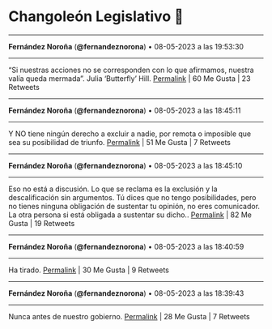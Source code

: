# Changoleón Legislativo 🙈
*****
**Fernández Noroña** (**@fernandeznorona**) • 08-05-2023 a las 19:53:30
*****
“Si nuestras acciones no se corresponden con lo que afirmamos, nuestra valía queda mermada”. Julia ‘Butterfly’ Hill.
[Permalink](https://twitter.com/fernandeznorona/status/1655783024422981632) | 60 Me Gusta | 23 Retweets
*****
**Fernández Noroña** (**@fernandeznorona**) • 08-05-2023 a las 18:45:11
*****
Y NO tiene ningún derecho a excluir a nadie, por remota o imposible que sea su posibilidad de triunfo.
[Permalink](https://twitter.com/fernandeznorona/status/1655765830418808834) | 51 Me Gusta | 7 Retweets
*****
**Fernández Noroña** (**@fernandeznorona**) • 08-05-2023 a las 18:45:10
*****
Eso no está a discusión. Lo que se reclama es la exclusión y la descalificación sin argumentos. Tú dices que no tengo posibilidades, pero no tienes ninguna obligación de sustentar tu opinión, no eres comunicador. La otra persona si está obligada a sustentar su dicho..
[Permalink](https://twitter.com/fernandeznorona/status/1655765828187439105) | 82 Me Gusta | 19 Retweets
*****
**Fernández Noroña** (**@fernandeznorona**) • 08-05-2023 a las 18:40:59
*****
Ha tirado.
[Permalink](https://twitter.com/fernandeznorona/status/1655764772699230208) | 30 Me Gusta | 9 Retweets
*****
**Fernández Noroña** (**@fernandeznorona**) • 08-05-2023 a las 18:39:43
*****
Nunca antes de nuestro gobierno.
[Permalink](https://twitter.com/fernandeznorona/status/1655764455832133632) | 28 Me Gusta | 7 Retweets